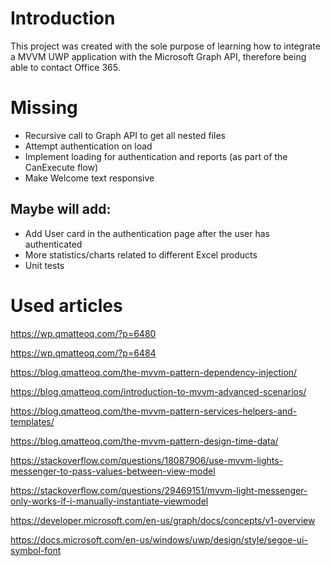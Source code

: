 # Introduction

This project was created with the sole purpose of learning how to integrate a MVVM UWP application with the Microsoft Graph API, therefore being able to contact Office 365.

# Missing
- Recursive call to Graph API to get all nested files
- Attempt authentication on load
- Implement loading for authentication and reports (as part of the CanExecute flow)
- Make Welcome text responsive

## Maybe will add:
- Add User card in the authentication page after the user has authenticated
- More statistics/charts related to different Excel products
- Unit tests

# Used articles

https://wp.qmatteoq.com/?p=6480

https://wp.qmatteoq.com/?p=6484

https://blog.qmatteoq.com/the-mvvm-pattern-dependency-injection/

https://blog.qmatteoq.com/introduction-to-mvvm-advanced-scenarios/

https://blog.qmatteoq.com/the-mvvm-pattern-services-helpers-and-templates/

https://blog.qmatteoq.com/the-mvvm-pattern-design-time-data/

https://stackoverflow.com/questions/18087906/use-mvvm-lights-messenger-to-pass-values-between-view-model

https://stackoverflow.com/questions/29469151/mvvm-light-messenger-only-works-if-i-manually-instantiate-viewmodel

https://developer.microsoft.com/en-us/graph/docs/concepts/v1-overview

https://docs.microsoft.com/en-us/windows/uwp/design/style/segoe-ui-symbol-font

